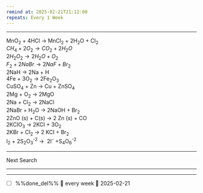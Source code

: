 ```yaml
---
remind at: 2025-02-21T21:12:00
repeats: Every 1 Week
---
```

---
MnO<sub>2</sub>&nbsp;+ 4HCl&nbsp;→ MnCl<sub>2</sub>&nbsp;+ 2H<sub>2</sub>O + Cl<sub>2</sub>  
$CH_{4} + 2O_{2} \rightarrow CO_{2} + 2H_{2}O$  
$2H_{2}O_{2} \rightarrow 2H_{2}O + O_{2}$  
$F_{2} + 2NaBr \rightarrow 2NaF +Br_{2}$  
2NaH → 2Na + H  
4Fe + 3O<sub>2</sub> → 2Fe<sub>2</sub>O<sub>3</sub>  
CuSO<sub>4</sub> + Zn → Cu + ZnSO<sub>4</sub>  
2Mg + O<sub>2</sub>&nbsp;→ 2MgO   
2Na + Cl<sub>2</sub>&nbsp;→ 2NaCl  
2NaBr + H<sub>2</sub>O&nbsp;→ 2NaOH&nbsp;+ Br<sub>2</sub>  
2ZnO (s) + C(s) → 2 Zn (s) + CO  
2KCIO<sub>3</sub>&nbsp;→ 2KCI + 3O<sub>2</sub>  
2KBr + CI<sub>2</sub>&nbsp;→ 2 KCI + Br<sub>2</sub>  
I<sub>2</sub>&nbsp;+ 2S<sub>2</sub>O<sub>3</sub><sup>-2</sup>&nbsp;→&nbsp; 2I<sup>-</sup>&nbsp;+S<sub>4</sub>O<sub>6</sub><sup>-2</sup>  



---
Next Search

---
---
- [ ] %%done_del%% 🔁 every week 📅 2025-02-21
